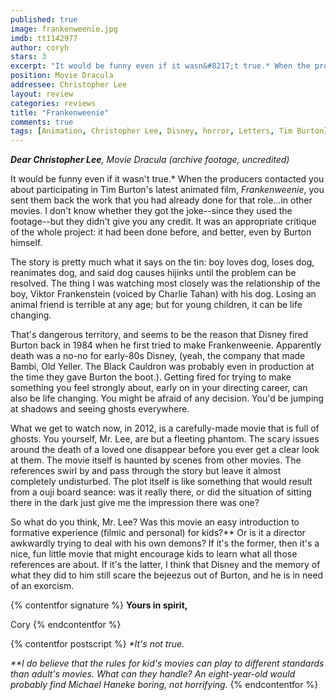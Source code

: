 ```yaml
---
published: true
image: frankenweenie.jpg
imdb: tt1142977
author: coryh
stars: 3
excerpt: "It would be funny even if it wasn&#8217;t true.* When the producers contacted you about participating in Tim Burton&#8217;s latest animated film, <em>Frankenweenie</em>, you sent them back the work that you had already done for that role&#8230;in other movies. I don&#8217;t know whether they got the joke&mdash;since they used the footage&mdash;but they didn&#8217;t give you any credit. It was an appropriate critique of the whole project: it had been done before, and better, even by Burton himself."
position: Movie Dracula
addressee: Christopher Lee
layout: review
categories: reviews
title: "Frankenweenie"
comments: true
tags: [Animation, Christopher Lee, Disney, horror, Letters, Tim Burton]
---
```

_**Dear Christopher Lee**, Movie Dracula (archive footage, uncredited)_

It would be funny even if it wasn't true.* When the producers contacted you about participating in Tim Burton's latest animated film, _Frankenweenie_, you sent them back the work that you had already done for that role…in other movies. I don't know whether they got the joke--since they used the footage--but they didn't give you any credit. It was an appropriate critique of the whole project: it had been done before, and better, even by Burton himself.

The story is pretty much what it says on the tin: boy loves dog, loses dog, reanimates dog, and said dog causes hijinks until the problem can be resolved. The thing I was watching most closely was the relationship of the boy, Viktor Frankenstein (voiced by Charlie Tahan) with his dog. Losing an animal friend is terrible at any age; but for young children, it can be life changing.

That's dangerous territory, and seems to be the reason that Disney fired Burton back in 1984 when he first tried to make Frankenweenie. Apparently death was a no-no for early-80s Disney, (yeah, the company that made Bambi, Old Yeller. The Black Cauldron was probably even in production at the time they gave Burton the boot.). Getting fired for trying to make something you feel strongly about, early on in your directing career, can also be life changing. You might be afraid of any decision. You'd be jumping at shadows and seeing ghosts everywhere.

What we get to watch now, in 2012, is a carefully-made movie that is full of ghosts. You yourself, Mr. Lee, are but a fleeting phantom. The scary issues around the death of a loved one disappear before you ever get a clear look at them. The movie itself is haunted by scenes from other movies. The references swirl by and pass through the story but leave it almost completely undisturbed. The plot itself is like something that would result from a ouji board seance: was it really there, or did the situation of sitting there in the dark just give me the impression there was one? 

So what do you think, Mr. Lee? Was this movie an easy introduction to formative experience (filmic and personal) for kids?** Or is it a director awkwardly trying to deal with his own demons? If it's the former, then it's a nice, fun little movie that might encourage kids to learn what all those references are about. If it's the latter, I think that Disney and the memory of what they did to him still scare the bejeezus out of Burton, and he is in need of an exorcism. 

{% contentfor signature %}
**Yours in spirit,**

Cory
{% endcontentfor %}

{% contentfor postscript %}
_*It's not true._

_**I do believe that the rules for kid's movies can play to different standards than adult's movies. What can they handle? An eight-year-old would probably find Michael Haneke boring, not horrifying._
{% endcontentfor %}